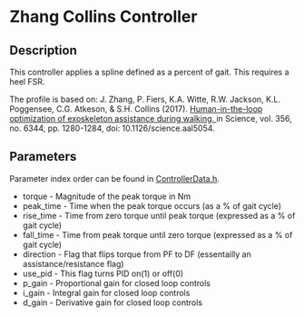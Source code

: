 # Zhang Collins Controller

## Description
This controller applies a spline defined as a percent of gait.  This requires a heel FSR.

The profile is based on: 
J. Zhang, P. Fiers, K.A. Witte, R.W. Jackson, K.L. Poggensee, C.G. Atkeson, & S.H. Collins (2017). 
[Human-in-the-loop optimization of exoskeleton assistance during walking. ](https://www.science.org/doi/full/10.1126/science.aal5054)
in Science, vol. 356, no. 6344, pp. 1280-1284, doi: 10.1126/science.aal5054.

## Parameters
Parameter index order can be found in [ControllerData.h](/ExoCode/src/ControllerData.h).
- torque - Magnitude of the peak torque in Nm
- peak_time - Time when the peak torque occurs (as a % of gait cycle)
- rise_time - Time from zero torque until peak torque (expressed as a % of gait cycle)
- fall_time - Time from peak torque until zero torque (expressed as a % of gait cycle)
- direction - Flag that flips torque from PF to DF (essentailly an assistance/resistance flag)
- use_pid - This flag turns PID on(1) or off(0)
- p_gain - Proportional gain for closed loop controls
- i_gain - Integral gain for closed loop controls
- d_gain - Derivative gain for closed loop controls